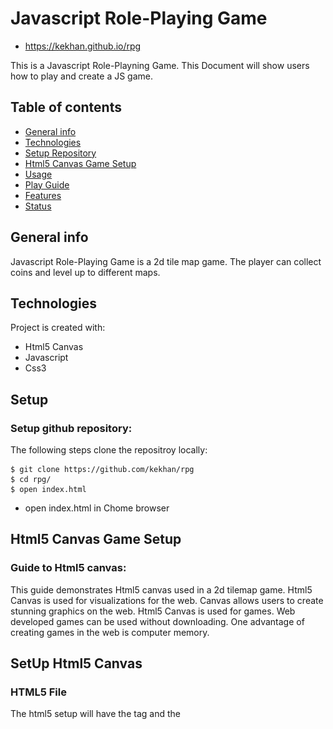 # Javascript Role-Playing Game
* https://kekhan.github.io/rpg

This is a Javascript Role-Playning Game. This Document will show users how to play and create a JS game.

## Table of contents
* [General info](#general-info)
* [Technologies](#technologies)
* [Setup Repository](#setup)
* [Html5 Canvas Game Setup](#html5_canvas_game_setup)
* [Usage](#usage)
* [Play Guide](#play_guide)
* [Features](#features)
* [Status](#status)


## General info
Javascript Role-Playing Game is a 2d tile map game. The player can collect coins and level up to different maps.

## Technologies
Project is created with:
* Html5 Canvas
* Javascript
* Css3

## Setup
### Setup github repository:
The following steps clone the repositroy locally:

```
$ git clone https://github.com/kekhan/rpg
$ cd rpg/
$ open index.html
```
* open index.html in Chome browser

## Html5 Canvas Game Setup
### Guide to Html5 canvas:
This guide demonstrates Html5 canvas used in a 2d tilemap game. Html5 Canvas is used for visualizations for the web. Canvas allows users to create stunning graphics on the web. Html5 Canvas is used for games. Web developed games can be used without downloading. One advantage of creating games in the web is computer memory. 
  ## SetUp Html5 Canvas
  ### HTML5 File 
  The html5 setup will have the <canvas> tag and the <script> elements. The ```<canvas></canvas>`` tag designates an area in the web page for graphics and images. Javascript code is written inside the <script> element. For our project, you will write the javascript code in a separate js file. Let’s Start!
  * Create a file called index.html.
  * Inside the index.html file, write the following html skeleton code
  ```
<html>
<head>
       <title> Javascript Game </title>
</head>
<body>
</body>
</html>
  ```
* Inside the html file, go to the body tag ```<body></body>```
* In the ```<body>``` tag, write the following two lines of html code:
```
<canvas id=”canvas”></canvas>
<script src=”index.js”></script>
 ```
* Notice the src attribute inside the ```<script>``` tag. The src attribute links the path to the Javascript file.
## Usage
![game](/rpg.png)
Demo:(http://kerinkhan.me/rpg/index.html)
## Play Guide
The following instructions are the game play.
## Features
List of features ready and TODO for future features
### Ready Features
* User can move around map
* User can collect objects
* User can change levels
### TODO
* Create extra maps
* Create documentations for game
* Create a game level
## Status
Project is in development.



